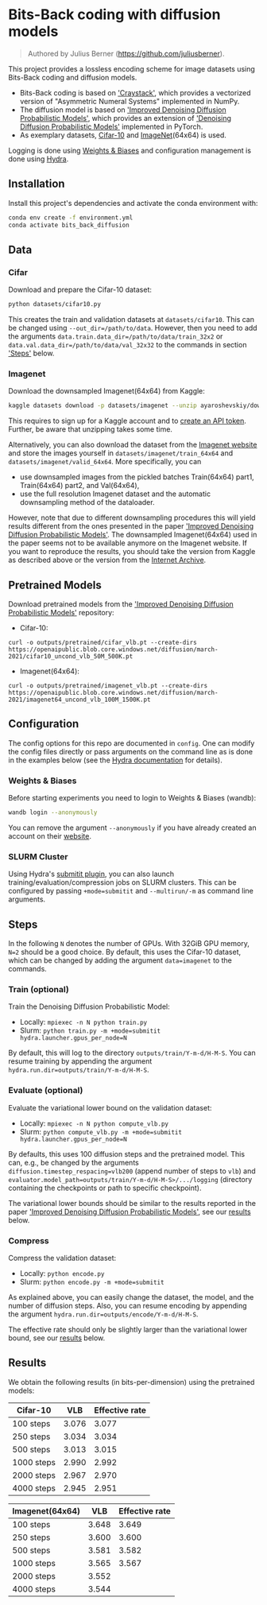 # Bits-Back coding with diffusion models
> Authored by Julius Berner (https://github.com/juliusberner).

This project provides a lossless encoding scheme for image datasets using
Bits-Back coding and diffusion models.

- Bits-Back coding is based on ['Craystack'](https://github.com/j-towns/craystack), which provides a vectorized version of "Asymmetric Numeral Systems" implemented in NumPy. 
- The diffusion model is based on ['Improved Denoising Diffusion Probabilistic Models'](https://github.com/openai/improved-diffusion), which provides an extension of ['Denoising Diffusion Probabilistic Models'](https://github.com/hojonathanho/diffusion) implemented in PyTorch.
- As exemplary datasets, [Cifar-10](https://www.cs.toronto.edu/~kriz/cifar.html) and [ImageNet](https://image-net.org/)(64x64) is used.

Logging is done using [Weights & Biases](https://wandb.ai) and configuration management is done using [Hydra](https://hydra.cc/).

## Installation

Install this project's dependencies and activate the conda environment with:

```bash
conda env create -f environment.yml
conda activate bits_back_diffusion
```

## Data

### Cifar
Download and prepare the Cifar-10 dataset:
```bash
python datasets/cifar10.py
```

This creates the train and validation datasets at `datasets/cifar10`. This can be changed using `--out_dir=/path/to/data`. However, then you need to add the arguments `data.train.data_dir=/path/to/data/train_32x2` or `data.val.data_dir=/path/to/data/val_32x32` to the commands in section ['Steps'](#steps) below. 

### Imagenet 

Download the downsampled Imagenet(64x64) from Kaggle:
```bash
kaggle datasets download -p datasets/imagenet --unzip ayaroshevskiy/downsampled-imagenet-64x64
```
This requires to sign up for a Kaggle account and to [create an API token](https://github.com/Kaggle/kaggle-api#api-credentials). Further, be aware that unzipping takes some time.

Alternatively, you can also download the dataset from the [Imagenet website](https://image-net.org/download-images.php) and store the images yourself in `datasets/imagenet/train_64x64` and `datasets/imagenet/valid_64x64`. More specifically, you can
* use downsampled images from the pickled batches Train(64x64) part1, Train(64x64) part2, and Val(64x64),
* use the full resolution Imagenet dataset and the automatic downsampling method of the dataloader. 

However, note that due to different downsampling procedures this will yield results different from the ones presented in the paper ['Improved Denoising Diffusion Probabilistic Models'](http://proceedings.mlr.press/v139/nichol21a/nichol21a.pdf). The downsampled Imagenet(64x64) used in the paper seems not to be available anymore on the Imagenet website. If you want to reproduce the results, you should take the version from Kaggle as described above or the version from the [Internet Archive](https://web.archive.org/web/20200410174205/http://www.image-net.org/small/download.php). 


## Pretrained Models

Download pretrained models from the ['Improved Denoising Diffusion Probabilistic Models'](https://github.com/openai/improved-diffusion) repository:

* Cifar-10:
```
curl -o outputs/pretrained/cifar_vlb.pt --create-dirs https://openaipublic.blob.core.windows.net/diffusion/march-2021/cifar10_uncond_vlb_50M_500K.pt
```

* Imagenet(64x64):
```
curl -o outputs/pretrained/imagenet_vlb.pt --create-dirs https://openaipublic.blob.core.windows.net/diffusion/march-2021/imagenet64_uncond_vlb_100M_1500K.pt
```

## Configuration

The config options for this repo are documented in `config`. 
One can modify the config files directly or pass arguments on the command line as is done in the examples below 
(see the [Hydra documentation](https://hydra.cc/docs/intro#basic-example) for details). 

### Weights & Biases

Before starting experiments you need to login to Weights & Biases (wandb):
```bash
wandb login --anonymously
```
You can remove the argument `--anonymously` if you have already created an account on their [website](https://wandb.ai).


### SLURM Cluster 

Using Hydra's 
[submitit plugin](https://hydra.cc/docs/next/plugins/submitit_launcher/), 
you can also launch training/evaluation/compression jobs on SLURM clusters. 
This can be configured by passing `+mode=submitit` and `--multirun/-m` as command line arguments. 

## Steps

In the following `N` denotes the number of GPUs. With 32GiB GPU memory, `N=2` should be a good choice. By default, this uses the Cifar-10 dataset, which can be changed by adding the argument `data=imagenet` to the commands.

### Train (optional)

Train the Denoising Diffusion Probabilistic Model:

* Locally: `mpiexec -n N python train.py`
* Slurm: `python train.py -m +mode=submitit hydra.launcher.gpus_per_node=N`

By default, this will log to the directory `outputs/train/Y-m-d/H-M-S`. You can resume training by appending the argument `hydra.run.dir=outputs/train/Y-m-d/H-M-S`.

### Evaluate (optional)

Evaluate the variational lower bound on the validation dataset:

* Locally: `mpiexec -n N python compute_vlb.py`
* Slurm: `python compute_vlb.py -m +mode=submitit hydra.launcher.gpus_per_node=N`

By defaults, this uses 100 diffusion steps and the pretrained model. This can, e.g., be changed by the arguments `diffusion.timestep_respacing=vlb200` (append number of steps to `vlb`) and `evaluator.model_path=outputs/train/Y-m-d/H-M-S>/.../logging` (directory containing the checkpoints or path to specific checkpoint).

The variational lower bounds should be similar to the results reported in the paper ['Improved Denoising Diffusion Probabilistic Models'](http://proceedings.mlr.press/v139/nichol21a/nichol21a.pdf), see our [results](#results) below.

### Compress

Compress the validation dataset:

* Locally: `python encode.py`
* Slurm: `python encode.py -m +mode=submitit`

As explained above, you can easily change the dataset, the model, and the number of diffusion steps. Also, you can resume encoding by appending the argument `hydra.run.dir=outputs/encode/Y-m-d/H-M-S`.

The effective rate should only be slightly larger than the variational lower bound, see our [results](#results) below. 

## Results

We obtain the following results (in bits-per-dimension) using the pretrained models:

| **Cifar-10** | VLB   | Effective rate |
|--------------|-------|----------------|
| 100 steps    | 3.076 | 3.077          |
| 250 steps    | 3.034 | 3.034          |
| 500 steps    | 3.013 | 3.015          |
| 1000 steps   | 2.990 | 2.992          |
| 2000 steps   | 2.967 | 2.970          |
| 4000 steps   | 2.945 | 2.951          |


| **Imagenet(64x64)**  | VLB   | Effective rate |
|----------------------|-------|----------------|
| 100 steps            | 3.648 | 3.649          |
| 250 steps            | 3.600 | 3.600          |
| 500 steps            | 3.581 | 3.582          |
| 1000 steps           | 3.565 | 3.567          |
| 2000 steps           | 3.552 |                |
| 4000 steps           | 3.544 |                |
